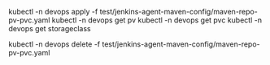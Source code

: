 kubectl -n devops apply -f test/jenkins-agent-maven-config/maven-repo-pv-pvc.yaml
kubectl -n devops get pv
kubectl -n devops get pvc
kubectl -n devops get storageclass

kubectl -n devops delete -f test/jenkins-agent-maven-config/maven-repo-pv-pvc.yaml

